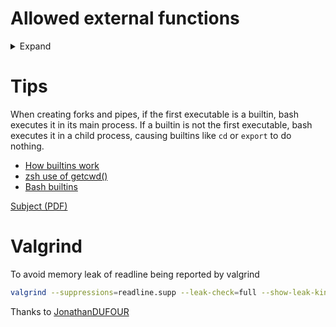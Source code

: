 # Allowed external functions

<details>
<summary>Expand</summary>

- [readline](https://tiswww.case.edu/php/chet/readline/readline.html#SEC24)
- [rl_clear_history](https://tiswww.case.edu/php/chet/readline/history.html#SEC11)
- [rl_on_new_line](https://tiswww.case.edu/php/chet/readline/readline.html#SEC35)
- [rl_replace_line](https://tiswww.case.edu/php/chet/readline/readline.html#SEC39)
- [rl_redisplay](https://tiswww.case.edu/php/chet/readline/readline.html#SEC35)
- [add_history](https://tiswww.case.edu/php/chet/readline/history.html#SEC11)
- [printf](https://man7.org/linux/man-pages/man3/printf.3.html)
- [malloc](https://man7.org/linux/man-pages/man3/malloc.3.html)
- [free](https://man7.org/linux/man-pages/man3/free.3.html)
- [write](https://man7.org/linux/man-pages/man2/write.2.html)
- [access](https://man7.org/linux/man-pages/man2/access.2.html)
- [open](https://man7.org/linux/man-pages/man2/open.2.html)
- [read](https://man7.org/linux/man-pages/man2/read.2.html)
- [close](https://man7.org/linux/man-pages/man2/close.2.html)
- [fork](https://man7.org/linux/man-pages/man2/fork.2.html)
- [wait](https://man7.org/linux/man-pages/man2/wait.2.html)
- [waitpid](https://man7.org/linux/man-pages/man2/waitpid.2.html)
- [wait3](https://man7.org/linux/man-pages/man2/wait3.2.html)
- [wait4](https://man7.org/linux/man-pages/man2/wait4.2.html)
- [signal](https://man7.org/linux/man-pages/man2/signal.2.html)
- [sigaction](https://man7.org/linux/man-pages/man2/sigaction.2.html)
- [kill](https://man7.org/linux/man-pages/man2/kill.2.html)
- [exit](https://man7.org/linux/man-pages/man2/exit.2.html)
- [getcwd](https://man7.org/linux/man-pages/man2/getcwd.2.html)
- [chdir](https://man7.org/linux/man-pages/man2/chdir.2.html)
- [stat](https://man7.org/linux/man-pages/man2/stat.2.html)
- [lstat](https://man7.org/linux/man-pages/man2/lstat.2.html)
- [fstat](https://man7.org/linux/man-pages/man2/fstat.2.html)
- [unlink](https://man7.org/linux/man-pages/man2/unlink.2.html)
- [execve](https://man7.org/linux/man-pages/man2/execve.2.html)
- [dup](https://man7.org/linux/man-pages/man2/dup.2.html)
- [dup2](https://man7.org/linux/man-pages/man2/dup2.2.html)
- [pipe](https://man7.org/linux/man-pages/man2/pipe.2.html)
- [opendir](https://man7.org/linux/man-pages/man3/opendir.3.html)
- [readdir](https://man7.org/linux/man-pages/man2/readdir.2.html)
- [closedir](https://man7.org/linux/man-pages/man3/closedir.3.html)
- [strerror](https://man7.org/linux/man-pages/man3/strerror.3.html)
- [perror](https://man7.org/linux/man-pages/man3/perror.3.html)
- [isatty](https://man7.org/linux/man-pages/man3/isatty.3.html)
- [ttyname](https://man7.org/linux/man-pages/man3/ttyname.3.html)
- [ttyslot](https://man7.org/linux/man-pages/man3/ttyslot.3.html)
- [ioctl](https://man7.org/linux/man-pages/man2/ioctl.2.html)
- [getenv](https://man7.org/linux/man-pages/man3/getenv.3.html)
- [tcsetattr](https://man7.org/linux/man-pages/man3/tcsetattr.3.html)
- [tcgetattr](https://man7.org/linux/man-pages/man3/tcgetattr.3.html)
- [tgetent](https://man7.org/linux/man-pages/man3/curs_termcap.3x.html)
- [tgetflag](https://man7.org/linux/man-pages/man3/curs_termcap.3x.html)
- [tgetnum](https://man7.org/linux/man-pages/man3/curs_termcap.3x.html)
- [tgetstr](https://man7.org/linux/man-pages/man3/curs_termcap.3x.html)
- [tgoto](https://man7.org/linux/man-pages/man3/curs_termcap.3x.html)
- [tputs](https://man7.org/linux/man-pages/man3/curs_termcap.3x.html)
</details>

# Tips

When creating forks and pipes, if the first executable is a builtin, bash executes it in its main process.
If a builtin is not the first executable, bash executes it in a child process, causing builtins like `cd` or `export` to do nothing.

- [How builtins work](https://unix.stackexchange.com/a/266824)
- [zsh use of getcwd()](https://github.com/zsh-users/zsh/blob/00d20ed15e18f5af682f0daec140d6b8383c479a/Src/compat.c#L532)
- [Bash builtins](https://www.gnu.org/software/bash/manual/html_node/Bash-Builtins.html)

[Subject (PDF)](https://cdn.intra.42.fr/pdf/pdf/39166/en.subject.pdf)

# Valgrind

To avoid memory leak of readline being reported by valgrind

```sh
valgrind --suppressions=readline.supp --leak-check=full --show-leak-kinds=all ./minishell
```

Thanks to [JonathanDUFOUR](https://github.com/JonathanDUFOUR/minishell/blob/cd0dc720ab1d3911afa8831fc81c86415f555e80/ignoreliberror)
